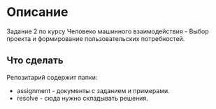 # Описание

Задание 2 по курсу Человеко машинного взаимодействия - Выбор проекта и формирование пользовательских потребностей.

## Что сделать

Репозитарий содержит папки:

*   assignment - документы с заданием и примерами.
*   resolve - сюда нужно складывать решения.